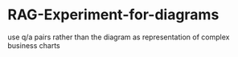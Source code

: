 # RAG-Experiment-for-diagrams
use q/a pairs rather than the diagram as representation of complex business charts
